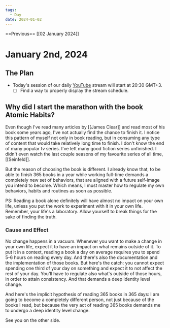 ```yaml
---
tags:
  - Day
date: 2024-01-02
---
```


==Previous== [[02 January 2024]]

# January 2nd, 2024
## The Plan

- Today's session of our daily [YouTube](https://www.youtube.com/@read365org) stream will start at 20:30 GMT+3.
	- [ ] Find a way to properly display the stream schedule.

## Why did I start the marathon with the book Atomic Habits?

Even though I've read many articles by [[James Clear]] and read most of his book some years ago, I've not actually find the chance to finish it. I notice this pattern of myself not only in book reading, but in consuming any type of content that would take relatively long time to finish. I don't know the end of many popular tv series. I've left many good fiction series unfinished. I didn't even watch the last couple seasons of my favourite series of all time, [[Seinfeld]].

But the reason of choosing the book is different. I already know that, to be able to finish 365 books in a year while working full-time demands a completely new set of behaviors, that are aligned with a future self-image you intend to become. Which means, I must master how to regulate my own behaviors, habits and routines as soon as possible.

PS: Reading a book alone definitely will have almost no impact on your own life, unless you put the work to experiment with it in your own life. Remember, your life's a laboratory. Allow yourself to break things for the sake of finding the truth.

### Cause and Effect

No change happens in a vacuum. Whenever you want to make a change in your own life, expect it to have an impact on what remains outside of it. To put it in a context, reading a book a day on average requires you to spend 5-6 hours on reading every day. And there's also the documentation and the implementation of those books. But here's the catch: you cannot expect spending one third of your day on something and expect it to not affect the rest of your day. You'll have to regulate also what's outside of those hours, in order to attain consistency. And that demands a deep identity level change.

And here's the implicit hypothesis of reading 365 books in 365 days: I am going to become a completely different person, not just because of the books I read, but because the very act of reading 365 books demands me to undergo a deep identity level change.

See you on the other side.